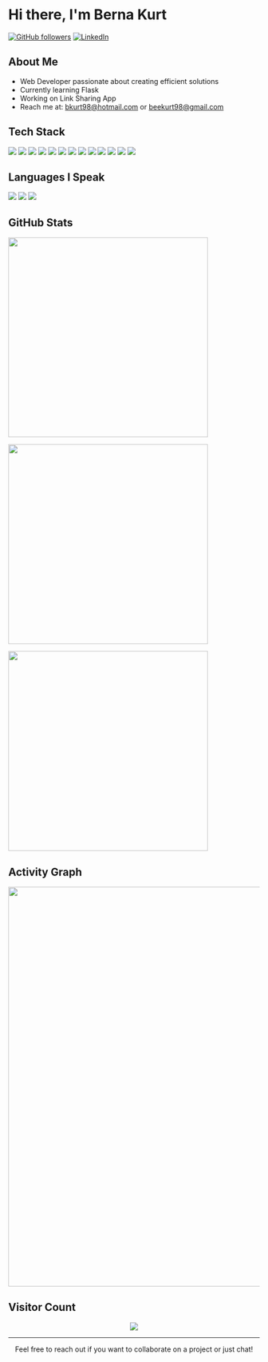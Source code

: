 # Hi there, I'm Berna Kurt

[![GitHub followers](https://img.shields.io/github/followers/yourusername?style=social)](https://github.com/beekurt98)
[![LinkedIn](https://img.shields.io/badge/LinkedIn-Connect-blue)](https://linkedin.com/in/beekurt)

## About Me
- Web Developer passionate about creating efficient solutions
- Currently learning Flask
- Working on Link Sharing App
- Reach me at: bkurt98@hotmail.com or beekurt98@gmail.com

## Tech Stack
<p>
  <img src="https://img.shields.io/badge/javascript-%23323330.svg?style=for-the-badge&logo=javascript&logoColor=%23F7DF1E"/>
  <img src="https://img.shields.io/badge/python-3670A0?style=for-the-badge&logo=python&logoColor=ffdd54"/>
  <img src="https://img.shields.io/badge/react-%2320232a.svg?style=for-the-badge&logo=react&logoColor=%2361DAFB"/>
  <img src="https://img.shields.io/badge/next.js-%23000000.svg?style=for-the-badge&logo=next.js&logoColor=white"/>
  <img src="https://img.shields.io/badge/html5-%23E34F26.svg?style=for-the-badge&logo=html5&logoColor=white"/>
  <img src="https://img.shields.io/badge/css3-%231572B6.svg?style=for-the-badge&logo=css3&logoColor=white"/>
  <img src="https://img.shields.io/badge/Supabase-3ECF8E?style=for-the-badge&logo=supabase&logoColor=white"/>
  <img src="https://img.shields.io/badge/git-%23F05033.svg?style=for-the-badge&logo=git&logoColor=white"/>
  <img src="https://img.shields.io/badge/github-%23121011.svg?style=for-the-badge&logo=github&logoColor=white"/>
  <img src="https://img.shields.io/badge/selenium-%43B02A?style=for-the-badge&logo=selenium&logoColor=white"/>
  <img src="https://img.shields.io/badge/Postman-FF6C37?style=for-the-badge&logo=postman&logoColor=white"/>
  <img src="https://img.shields.io/badge/Kali_Linux-557C94?style=for-the-badge&logo=kali-linux&logoColor=white"/>
  <img src="https://img.shields.io/badge/Windows_11-0078d4?style=for-the-badge&logo=windows-11&logoColor=white"/>
</p>

## Languages I Speak
<p>
  <img src="https://img.shields.io/badge/Turkish-Native-red?style=for-the-badge"/>
  <img src="https://img.shields.io/badge/English-Fluent-blue?style=for-the-badge"/>
  <img src="https://img.shields.io/badge/Korean-Conversational-green?style=for-the-badge"/>
</p>

## GitHub Stats
<p>
  <img src="https://github-readme-stats.vercel.app/api?username=beekurt98&theme=dark&hide_border=false&include_all_commits=true&count_private=true" width="400"/> 
</p>
<p>
  <img src="https://github-readme-streak-stats.herokuapp.com/?user=beekurt98&theme=dark&hide_border=false" width="400"/>
</p>

<p>
  <img src="https://github-readme-stats.vercel.app/api/top-langs/?username=beekurt98&theme=dark&hide_border=false&include_all_commits=true&count_private=true&layout=compact" width="400"/>
</p>

## Activity Graph
<p align="center">
  <img src="https://github-readme-activity-graph.vercel.app/graph?username=beekurt98&theme=react-dark" width="800"/>
</p>

## Visitor Count
<p align="center">
  <img src="https://profile-counter.glitch.me/beekurt98/count.svg"/>
</p>

---
<p align="center">Feel free to reach out if you want to collaborate on a project or just chat!</p>
